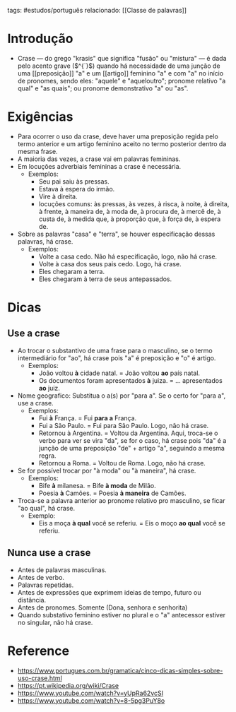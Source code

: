 tags: #estudos/português 
relacionado: [[Classe de palavras]]

# Introdução
- Crase — do grego "krasis" que significa "fusão" ou "mistura" — é dada pelo acento grave ($^{`}$) quando há necessidade de uma junção de uma [[preposição]] "a" e um [[artigo]] feminino "a" e com "a" no início de pronomes, sendo eles: "aquele" e "aqueloutro"; pronome relativo "a qual" e "as quais"; ou pronome demonstrativo "a" ou "as".

# Exigências
- Para ocorrer o uso da crase, deve haver uma preposição regida pelo termo anterior e um artigo feminino aceito no termo posterior dentro da mesma frase.
- A maioria das vezes, a crase vai em palavras femininas.
- Em locuções adverbiais femininas a crase é necessária.
	- Exemplos:
		- Seu pai saiu às pressas.
		- Estava à espera do irmão.
		- Vire à direita.
		- locuções comuns: às pressas, às vezes, à risca, à noite, à direita, à frente, à maneira de, à moda de, à procura de, à mercê de, à custa de, à medida que, à proporção que, à força de, à espera de.
- Sobre as palavras "casa" e "terra", se houver especificação dessas palavras, há crase.
	- Exemplos:
		- Volte a casa cedo. Não há especificação, logo, não há crase.
		- Volte à casa dos seus pais cedo. Logo, há crase.
		- Eles chegaram a terra.
		- Eles chegaram à terra de seus antepassados.

# Dicas
## Use a crase
- Ao trocar o substantivo de uma frase para o masculino, se o termo intermediário for "ao", há crase pois "a" é preposição e "o" é artigo.
	- Exemplos:
		- João voltou **à** cidade natal. = João voltou **ao** país natal.
		- Os documentos foram apresentados **à** juiza. = ... apresentados **ao** juiz.
- Nome geografico: Substitua o a(s) por "para a". Se o certo for "para a", use a crase.
	- Exemplos:
		- Fui **à** França. = Fui **para a** França.
		- Fui a São Paulo. =  Fui para São Paulo. Logo, não há crase.
		- Retornou à Argentina. = Voltou da Argentina. Aqui, troca-se o verbo para ver se vira "da", se for o caso, há crase pois "da" é a junção de uma preposição "de" + artigo "a", seguindo a mesma regra.
		- Retornou a Roma. = Voltou de Roma. Logo, não há crase.
- Se for possível trocar por "à moda" ou "à maneira", há crase.
	- Exemplos:
		- Bife **à** milanesa. = Bife **à moda** de Milão.
		- Poesia **à** Camões. = Poesia **à maneira** de Camões.
- Troca-se a palavra anterior ao pronome relativo pro masculino, se ficar "ao qual", há crase.
	- Exemplo:
		- Eis a moça **à qual** você se referiu. = Eis o moço **ao qual** você se referiu.

## Nunca use a crase
- Antes de palavras masculinas.
- Antes de verbo.
- Palavras repetidas.
- Antes de expressões que exprimem ideias de tempo, futuro ou distância.
- Antes de pronomes. Somente (Dona, senhora e senhorita)
- Quando substativo feminino estiver no plural e o "a" antecessor estiver no singular, não há crase.

# Reference
- https://www.portugues.com.br/gramatica/cinco-dicas-simples-sobre-uso-crase.html
- https://pt.wikipedia.org/wiki/Crase
- https://www.youtube.com/watch?v=yUpRa62vcSI
- https://www.youtube.com/watch?v=8-5pg3PuY8o